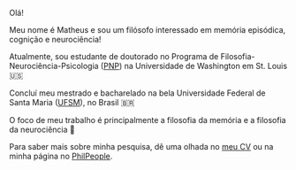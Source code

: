 Olá! 

Meu nome é Matheus e sou um filósofo interessado em memória episódica, cognição e neurociência!

Atualmente, sou estudante de doutorado no Programa de Filosofia-Neurociência-Psicologia ([PNP](https://pnp.wustl.edu/)) na Universidade de Washington em St. Louis :us:

Concluí meu mestrado e bacharelado na bela Universidade Federal de Santa Maria ([UFSM](https://www.ufsm.br)), no Brasil :brazil:

O foco de meu trabalho é principalmente a filosofia da memória e a filosofia da neurociência :brain:

Para saber mais sobre minha pesquisa, dê uma olhada no [meu CV](/cv/) ou na minha página no [PhilPeople](https://philpeople.org/profiles/matheus-diesel-werberich).
